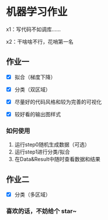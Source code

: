# 机器学习作业

x1：写代码不如调库......

x2：干啥啥不行，花哨第一名

## 作业一

- [x] 拟合（梯度下降）
- [x] 分类（双区域）

- [x] 尽量好的代码风格和较为完善的可视化
- [x] 较好看的输出图样式

### 如何使用

1. 运行step0随机生成数据（可选）
2. 运行step1进行分类/拟合
3. 在Data&Result中随时查看数据和结果

## 作业二

- [x] 分类（多区域）

<b><h3>喜欢的话，不妨给个 star~</h3></b>
